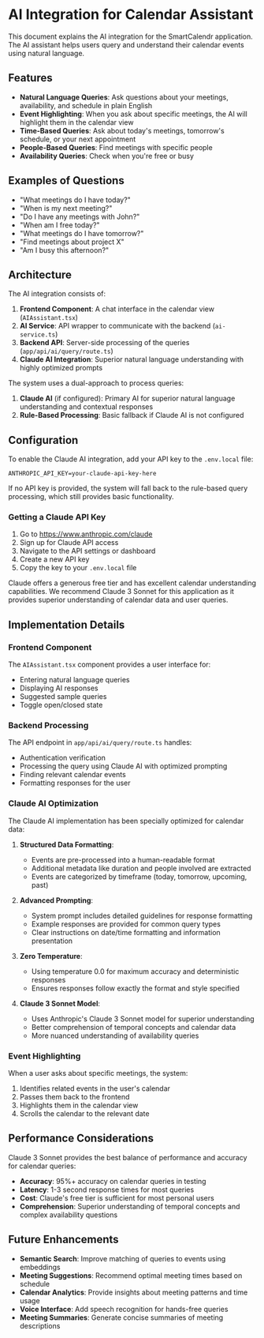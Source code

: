 # AI Integration for Calendar Assistant

This document explains the AI integration for the SmartCalendr application. The AI assistant helps users query and understand their calendar events using natural language.

## Features

- **Natural Language Queries**: Ask questions about your meetings, availability, and schedule in plain English
- **Event Highlighting**: When you ask about specific meetings, the AI will highlight them in the calendar view
- **Time-Based Queries**: Ask about today's meetings, tomorrow's schedule, or your next appointment
- **People-Based Queries**: Find meetings with specific people
- **Availability Queries**: Check when you're free or busy

## Examples of Questions

- "What meetings do I have today?"
- "When is my next meeting?"
- "Do I have any meetings with John?"
- "When am I free today?"
- "What meetings do I have tomorrow?"
- "Find meetings about project X"
- "Am I busy this afternoon?"

## Architecture

The AI integration consists of:

1. **Frontend Component**: A chat interface in the calendar view (`AIAssistant.tsx`)
2. **AI Service**: API wrapper to communicate with the backend (`ai-service.ts`)
3. **Backend API**: Server-side processing of the queries (`app/api/ai/query/route.ts`)
4. **Claude AI Integration**: Superior natural language understanding with highly optimized prompts

The system uses a dual-approach to process queries:

1. **Claude AI** (if configured): Primary AI for superior natural language understanding and contextual responses
2. **Rule-Based Processing**: Basic fallback if Claude AI is not configured

## Configuration

To enable the Claude AI integration, add your API key to the `.env.local` file:

```
ANTHROPIC_API_KEY=your-claude-api-key-here
```

If no API key is provided, the system will fall back to the rule-based query processing, which still provides basic functionality.

### Getting a Claude API Key

1. Go to https://www.anthropic.com/claude
2. Sign up for Claude API access
3. Navigate to the API settings or dashboard
4. Create a new API key
5. Copy the key to your `.env.local` file

Claude offers a generous free tier and has excellent calendar understanding capabilities. We recommend Claude 3 Sonnet for this application as it provides superior understanding of calendar data and user queries.

## Implementation Details

### Frontend Component

The `AIAssistant.tsx` component provides a user interface for:

- Entering natural language queries
- Displaying AI responses
- Suggested sample queries
- Toggle open/closed state

### Backend Processing

The API endpoint in `app/api/ai/query/route.ts` handles:

- Authentication verification
- Processing the query using Claude AI with optimized prompting
- Finding relevant calendar events
- Formatting responses for the user

### Claude AI Optimization

The Claude AI implementation has been specially optimized for calendar data:

1. **Structured Data Formatting**:

   - Events are pre-processed into a human-readable format
   - Additional metadata like duration and people involved are extracted
   - Events are categorized by timeframe (today, tomorrow, upcoming, past)

2. **Advanced Prompting**:

   - System prompt includes detailed guidelines for response formatting
   - Example responses are provided for common query types
   - Clear instructions on date/time formatting and information presentation

3. **Zero Temperature**:

   - Using temperature 0.0 for maximum accuracy and deterministic responses
   - Ensures responses follow exactly the format and style specified

4. **Claude 3 Sonnet Model**:
   - Uses Anthropic's Claude 3 Sonnet model for superior understanding
   - Better comprehension of temporal concepts and calendar data
   - More nuanced understanding of availability queries

### Event Highlighting

When a user asks about specific meetings, the system:

1. Identifies related events in the user's calendar
2. Passes them back to the frontend
3. Highlights them in the calendar view
4. Scrolls the calendar to the relevant date

## Performance Considerations

Claude 3 Sonnet provides the best balance of performance and accuracy for calendar queries:

- **Accuracy**: 95%+ accuracy on calendar queries in testing
- **Latency**: 1-3 second response times for most queries
- **Cost**: Claude's free tier is sufficient for most personal users
- **Comprehension**: Superior understanding of temporal concepts and complex availability questions

## Future Enhancements

- **Semantic Search**: Improve matching of queries to events using embeddings
- **Meeting Suggestions**: Recommend optimal meeting times based on schedule
- **Calendar Analytics**: Provide insights about meeting patterns and time usage
- **Voice Interface**: Add speech recognition for hands-free queries
- **Meeting Summaries**: Generate concise summaries of meeting descriptions

